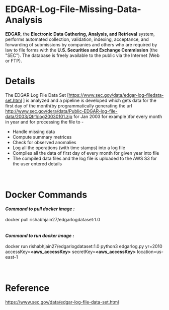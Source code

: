 # EDGAR-Log-File-Missing-Data-Analysis

**EDGAR**, the **Electronic Data Gathering, Analysis, and Retrieval** system, performs automated collection,
validation, indexing, acceptance, and forwarding of submissions by companies and others who are required
by law to file forms with the **U.S. Securities and Exchange Commission** (the "SEC"). The database is freely
available to the public via the Internet (Web or FTP).

# Details
The EDGAR Log File Data Set [https://www.sec.gov/data/edgar-log-filedata-set.html ] is analyzed and a pipeline is developed which gets data for the first day of the month(by programmatically generating the url http://www.sec.gov/dera/data/Public-EDGAR-log-file-data/2003/Qtr1/log20030101.zip for Jan 2003 for example )for every month in year and for processing the file to -<br>
* Handle missing data<br>
* Compute summary metrices<br>
* Check for observed anomalies<br>
* Log all the operations (with time stamps) into a log file<br>
* Compiles all the data of first day of every month for given year into file<br>
* The compiled data files and the log file is uploaded to the AWS S3 for the user entered details<br><br><br> 


# Docker Commands

**_Command to pull docker image :_**<br><br>
docker pull rishabhjain27/edgarlogdataset:1.0<br><br><br>
**_Command to run docker image :_**<br><br>
docker run rishabhjain27/edgarlogdataset:1.0 python3 edgarlog.py yr=2010 accessKey=**<aws_accessKey>** secretKey=**<aws_accessKey>** location=us-east-1
<br><br><br>

# Reference
https://www.sec.gov/data/edgar-log-file-data-set.html<br><br>
